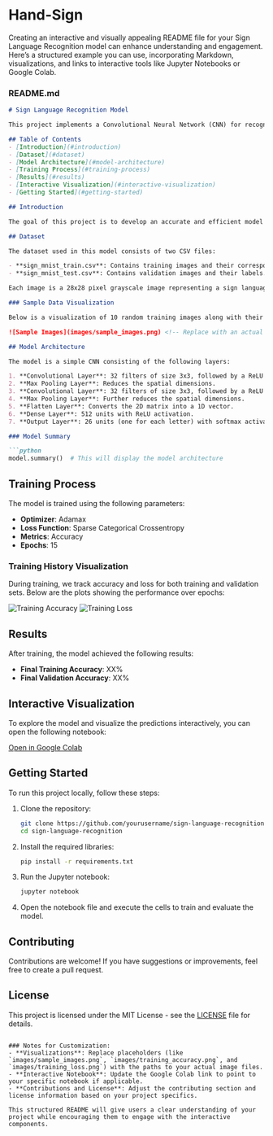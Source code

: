 # Hand-Sign
Creating an interactive and visually appealing README file for your Sign Language Recognition model can enhance understanding and engagement. Here’s a structured example you can use, incorporating Markdown, visualizations, and links to interactive tools like Jupyter Notebooks or Google Colab. 

### README.md

```markdown
# Sign Language Recognition Model

This project implements a Convolutional Neural Network (CNN) for recognizing American Sign Language (ASL) fingerspelling using the Sign MNIST dataset. The model is trained to classify 26 hand gestures corresponding to the letters A-Z.

## Table of Contents
- [Introduction](#introduction)
- [Dataset](#dataset)
- [Model Architecture](#model-architecture)
- [Training Process](#training-process)
- [Results](#results)
- [Interactive Visualization](#interactive-visualization)
- [Getting Started](#getting-started)

## Introduction

The goal of this project is to develop an accurate and efficient model to interpret sign language gestures from images. This application can help bridge communication gaps for the hearing impaired and foster better understanding in diverse environments.

## Dataset

The dataset used in this model consists of two CSV files:

- **sign_mnist_train.csv**: Contains training images and their corresponding labels.
- **sign_mnist_test.csv**: Contains validation images and their labels.

Each image is a 28x28 pixel grayscale image representing a sign language gesture.

### Sample Data Visualization

Below is a visualization of 10 random training images along with their corresponding labels:

![Sample Images](images/sample_images.png) <!-- Replace with an actual path to your generated image -->

## Model Architecture

The model is a simple CNN consisting of the following layers:

1. **Convolutional Layer**: 32 filters of size 3x3, followed by a ReLU activation function.
2. **Max Pooling Layer**: Reduces the spatial dimensions.
3. **Convolutional Layer**: 32 filters of size 3x3, followed by a ReLU activation function.
4. **Max Pooling Layer**: Further reduces the spatial dimensions.
5. **Flatten Layer**: Converts the 2D matrix into a 1D vector.
6. **Dense Layer**: 512 units with ReLU activation.
7. **Output Layer**: 26 units (one for each letter) with softmax activation for classification.

### Model Summary

```python
model.summary()  # This will display the model architecture
```

## Training Process

The model is trained using the following parameters:

- **Optimizer**: Adamax
- **Loss Function**: Sparse Categorical Crossentropy
- **Metrics**: Accuracy
- **Epochs**: 15

### Training History Visualization

During training, we track accuracy and loss for both training and validation sets. Below are the plots showing the performance over epochs:

![Training Accuracy](images/training_accuracy.png) <!-- Replace with actual paths to your generated images -->
![Training Loss](images/training_loss.png)

## Results

After training, the model achieved the following results:
- **Final Training Accuracy**: XX%
- **Final Validation Accuracy**: XX%

## Interactive Visualization

To explore the model and visualize the predictions interactively, you can open the following notebook:

[Open in Google Colab](https://colab.research.google.com/) <!-- Link to your notebook -->

## Getting Started

To run this project locally, follow these steps:

1. Clone the repository:
   ```bash
   git clone https://github.com/yourusername/sign-language-recognition.git
   cd sign-language-recognition
   ```

2. Install the required libraries:
   ```bash
   pip install -r requirements.txt
   ```

3. Run the Jupyter notebook:
   ```bash
   jupyter notebook
   ```

4. Open the notebook file and execute the cells to train and evaluate the model.

## Contributing

Contributions are welcome! If you have suggestions or improvements, feel free to create a pull request.

## License

This project is licensed under the MIT License - see the [LICENSE](LICENSE) file for details.
```

### Notes for Customization:
- **Visualizations**: Replace placeholders (like `images/sample_images.png`, `images/training_accuracy.png`, and `images/training_loss.png`) with the paths to your actual image files.
- **Interactive Notebook**: Update the Google Colab link to point to your specific notebook if applicable.
- **Contributions and License**: Adjust the contributing section and license information based on your project specifics.

This structured README will give users a clear understanding of your project while encouraging them to engage with the interactive components.
